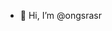 - 👋 Hi, I’m @ongsrasr


<!---
IWasKidnapped/IWasKidnapped is a ✨ special ✨ repository because its `README.md` (this file) appears on your GitHub profile.
You can click the Preview link to take a look at your changes.
--->

